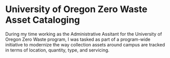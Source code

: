 # University of Oregon Zero Waste Asset Cataloging

During my time working as the Administrative Assitant for the University of Oregon Zero Waste program, I was tasked as part of a program-wide initiative to modernize the way collection assets around campus are tracked in terms of location, quantity, type, and servicing. 
